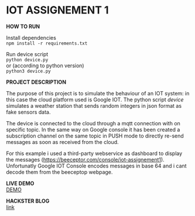 # IOT ASSIGNEMENT 1

**HOW TO RUN**

Install dependencies  
```npm install -r requirements.txt```

Run device script  
```python device.py```  
or (according to python version)  
```python3 device.py```

**PROJECT DESCRIPTION**

The purpose of this project is to simulate the behaviour of an IOT system: in this case the cloud platform used is Google IOT.
The python script *device* simulates a weather station that sends random integers in json format as fake sensors data.

The device is connected to the cloud through a mqtt connection with on specific topic. In the same way on Google console it has been created a subscription channel on the same topic in PUSH mode to directly re-send messages as soon as received from the cloud.

For this example  i used a third-party webservice as dashboard to display the messages (https://beeceptor.com/console/iot-assignement1).
Unfortunatly Google IOT Console encodes messages in base 64 and i cant decode them from the beeceptop webpage.



**LIVE DEMO**  
[DEMO](https://youtu.be/LnP78IYBRTE)

**HACKSTER BLOG**  
[link](https://www.hackster.io/machine1104/simulate-weather-station-with-google-iot-691bba)



